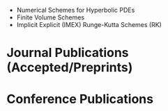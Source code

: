 
* Numerical Schemes for Hyperbolic PDEs
* Finite Volume Schemes
* Implicit Explicit (IMEX) Runge-Kutta Schemes (RK)

# Journal Publications (Accepted/Preprints)


# Conference Publications 
